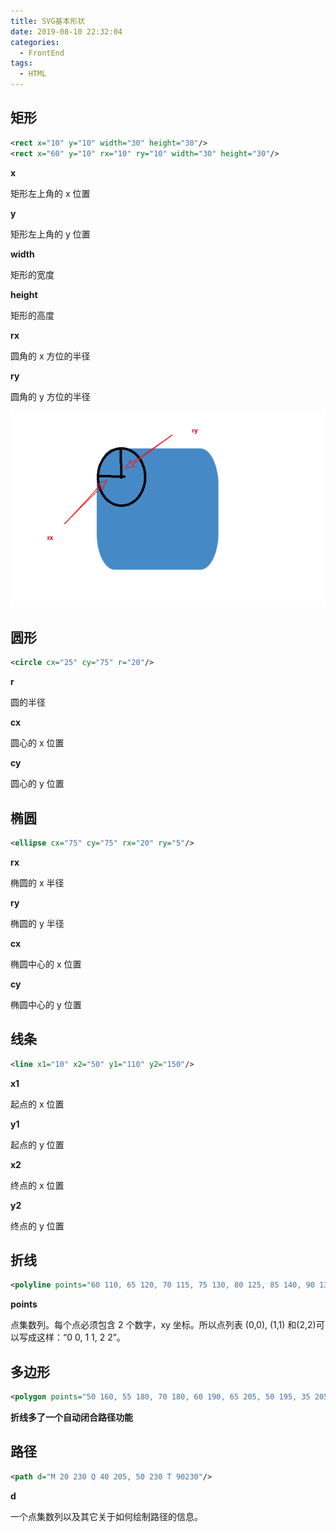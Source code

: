 ```yaml
---
title: SVG基本形状
date: 2019-08-10 22:32:04
categories:
  - FrontEnd
tags:
  - HTML
---
```


## 矩形

```xml
<rect x="10" y="10" width="30" height="30"/>
<rect x="60" y="10" rx="10" ry="10" width="30" height="30"/>
```

**x**

矩形左上角的 x 位置

**y**

矩形左上角的 y 位置

**width**

矩形的宽度

**height**

矩形的高度

**rx**

圆角的 x 方位的半径

**ry**

圆角的 y 方位的半径

![image-20200224163412071](基本形状/image-20200224163412071.png)

## 圆形

```xml
<circle cx="25" cy="75" r="20"/>
```

**r**

圆的半径

**cx**

圆心的 x 位置

**cy**

圆心的 y 位置

## 椭圆

```xml
<ellipse cx="75" cy="75" rx="20" ry="5"/>
```

**rx**

椭圆的 x 半径

**ry**

椭圆的 y 半径

**cx**

椭圆中心的 x 位置

**cy**

椭圆中心的 y 位置

## 线条

```xml
<line x1="10" x2="50" y1="110" y2="150"/>
```

**x1**

起点的 x 位置

**y1**

起点的 y 位置

**x2**

终点的 x 位置

**y2**

终点的 y 位置

## 折线

```xml
<polyline points="60 110, 65 120, 70 115, 75 130, 80 125, 85 140, 90 135, 95 150, 100 145"/>
```

**points**

点集数列。每个点必须包含 2 个数字，xy 坐标。所以点列表 (0,0), (1,1) 和(2,2)可以写成这样：“0 0, 1 1, 2 2”。

## 多边形

```xml
<polygon points="50 160, 55 180, 70 180, 60 190, 65 205, 50 195, 35 205, 40 190, 30 180, 45 180"/>
```

**折线多了一个自动闭合路径功能**

## 路径

```xml
<path d="M 20 230 Q 40 205, 50 230 T 90230"/>
```

**d**

一个点集数列以及其它关于如何绘制路径的信息。
